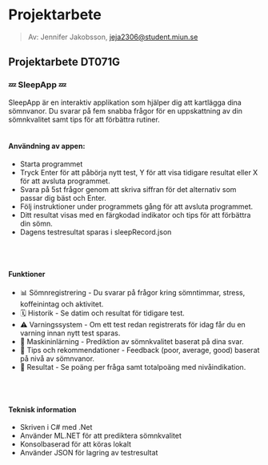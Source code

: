 # Projektarbete
> Av: Jennifer Jakobsson, jeja2306@student.miun.se

## Projektarbete DT071G

### 💤 SleepApp 💤
SleepApp är en interaktiv applikation som hjälper dig att kartlägga dina sömnvanor. Du svarar på fem snabba frågor för en uppskattning av din sömnkvalitet samt tips för att förbättra rutiner.
<br>
<br>

#### Användning av appen:
- Starta programmet
- Tryck Enter för att påbörja nytt test, Y för att visa tidigare resultat eller X för att avsluta programmet.
- Svara på 5st frågor genom att skriva siffran för det alternativ som passar dig bäst och Enter.
- Följ instruktioner under programmets gång för att avsluta programmet.
- Ditt resultat visas med en färgkodad indikator och tips för att förbättra din sömn.
- Dagens testresultat sparas i sleepRecord.json
<br>
<br>

#### Funktioner
- 📊 Sömnregistrering - Du svarar på frågor kring sömntimmar, stress, koffeinintag och aktivitet.
- 🗓️ Historik - Se datim och resultat för tidigare test.
- ⚠️ Varningssystem - Om ett test redan registrerats för idag får du en varning innan nytt test sparas.
- 🤖 Maskininlärning - Prediktion av sömnkvalitet baserat på dina svar.
- 🌙 Tips och rekommendationer - Feedback (poor, average, good) baserat på nivå av sömnvanor.
- 📝 Resultat - Se poäng per fråga samt totalpoäng med nivåindikation.
<br>
<br>

#### Teknisk information
- Skriven i C# med .Net
- Använder ML.NET för att prediktera sömnkvalitet
- Konsolbaserad för att köras lokalt
- Använder JSON för lagring av testresultat